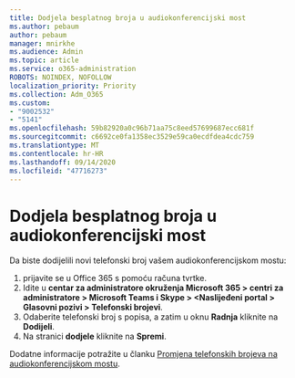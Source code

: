 ```yaml
---
title: Dodjela besplatnog broja u audiokonferencijski most
ms.author: pebaum
author: pebaum
manager: mnirkhe
ms.audience: Admin
ms.topic: article
ms.service: o365-administration
ROBOTS: NOINDEX, NOFOLLOW
localization_priority: Priority
ms.collection: Adm_O365
ms.custom:
- "9002532"
- "5141"
ms.openlocfilehash: 59b82920a0c96b71aa75c8eed57699687ecc681f
ms.sourcegitcommit: c6692ce0fa1358ec3529e59ca0ecdfdea4cdc759
ms.translationtype: MT
ms.contentlocale: hr-HR
ms.lasthandoff: 09/14/2020
ms.locfileid: "47716273"
---
```

# <a name="assign-a-toll-free-number-to-your-audio-conferencing-bridge"></a>Dodjela besplatnog broja u audiokonferencijski most

Da biste dodijelili novi telefonski broj vašem audiokonferencijskom mostu:

1. prijavite se u Office 365 s pomoću računa tvrtke.
2. Idite u **centar za administratore okruženja Microsoft 365 > centri za administratore > Microsoft Teams i Skype > <Naslijeđeni portal > Glasovni pozivi > Telefonski brojevi**.
3. Odaberite telefonski broj s popisa, a zatim u oknu **Radnja** kliknite na **Dodijeli**.
4. Na stranici **dodjele** kliknite na **Spremi**.

Dodatne informacije potražite u članku [Promjena telefonskih brojeva na audiokonferencijskom mostu](https://docs.microsoft.com/MicrosoftTeams/change-the-phone-numbers-on-your-audio-conferencing-bridge).
